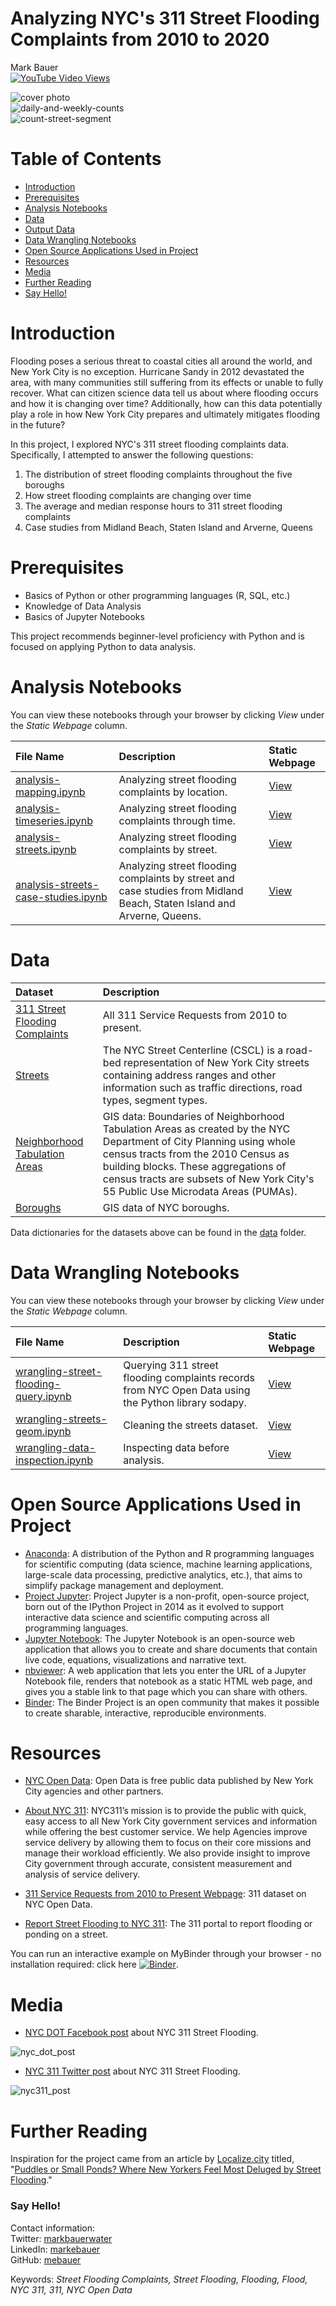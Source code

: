 # Analyzing NYC's 311 Street Flooding Complaints from 2010 to 2020  
Mark Bauer  
[![YouTube Video Views](https://img.shields.io/youtube/views/ejgrO5-RatE?label=Watch%20Presentation&style=social)](https://www.youtube.com/watch?v=ejgrO5-RatE)

![cover photo](figures/cover-photo.png)   
![daily-and-weekly-counts](figures/daily-and-weekly-counts.png)  
![count-street-segment](figures/count-street-segment.png) 

# Table of Contents

   * [Introduction](#Introduction)
   * [Prerequisites](#Prerequisites)
   * [Analysis Notebooks](#Analysis-Notebooks)
   * [Data](#Data) 
   * [Output Data](#Output-Data) 
   * [Data Wrangling Notebooks](#Data-Wrangling-Notebooks)
   * [Open Source Applications Used in Project](#Open-Source-Applications-Used-in-Project)
   * [Resources](#Resources)
   * [Media](#Media)
   * [Further Reading](#Further-Reading)
   * [Say Hello!](#Say-Hello)

# Introduction

Flooding poses a serious threat to coastal cities all around the world, and New York City is no exception. Hurricane Sandy in 2012 devastated the area, with many communities still suffering from its effects or unable to fully recover.  What can citizen science data tell us about where flooding occurs and how it is changing over time? Additionally, how can this data potentially play a role in how New York City prepares and ultimately mitigates flooding in the future?  

In this project, I explored NYC's 311 street flooding complaints data. Specifically, I attempted to answer the following questions:
1. The distribution of street flooding complaints throughout the five boroughs  
2. How street flooding complaints are changing over time  
3. The average and median response hours to 311 street flooding complaints  
3. Case studies from Midland Beach, Staten Island and Arverne, Queens

# Prerequisites

- Basics of Python or other  programming languages (R, SQL, etc.)
- Knowledge of Data Analysis
- Basics of Jupyter Notebooks

This project recommends beginner-level proficiency with Python and is focused on applying Python to data analysis.

# Analysis Notebooks

You can view these notebooks through your browser by clicking *View* under the *Static Webpage* column.  

| File Name | Description | Static Webpage |
| :-------- | :---------- | :------------- |
| [analysis-mapping.ipynb](https://github.com/mebauer/nyc-311-street-flooding/blob/main/analysis-mapping.ipynb) | Analyzing street flooding complaints by location. | [View](https://nbviewer.jupyter.org/github/mebauer/nyc-311-street-flooding/blob/main/analysis-mapping.ipynb) |
| [analysis-timeseries.ipynb](https://github.com/mebauer/nyc-311-street-flooding/blob/main/analysis-timeseries.ipynb) | Analyzing street flooding complaints through time. | [View](https://nbviewer.jupyter.org/github/mebauer/nyc-311-street-flooding/blob/main/analysis-timeseries.ipynb) |
| [analysis-streets.ipynb](https://github.com/mebauer/nyc-311-street-flooding/blob/main/analysis-streets.ipynb) | Analyzing street flooding complaints by street. | [View](https://nbviewer.org/github/mebauer/nyc-311-street-flooding/blob/main/analysis-streets.ipynb) |
| [analysis-streets-case-studies.ipynb](https://github.com/mebauer/nyc-311-street-flooding/blob/main/analysis-streets-case-studies.ipynb) | Analyzing street flooding complaints by street and case studies from Midland Beach, Staten Island and Arverne, Queens. | [View](https://nbviewer.jupyter.org/github/mebauer/nyc-311-street-flooding/blob/main/analysis-streets-case-studies.ipynb) |


# Data 

| Dataset | Description |
| :-------- | :---------- |
| [311 Street Flooding Complaints](https://data.cityofnewyork.us/Social-Services/311-Service-Requests-from-2010-to-Present/erm2-nwe9) | All 311 Service Requests from 2010 to present. |
| [Streets](https://data.cityofnewyork.us/City-Government/NYC-Street-Centerline-CSCL-/exjm-f27b) | The NYC Street Centerline (CSCL) is a road-bed representation of New York City streets containing address ranges and other information such as traffic directions, road types, segment types. |
| [Neighborhood Tabulation Areas](https://data.cityofnewyork.us/City-Government/Neighborhood-Tabulation-Areas-NTA-/cpf4-rkhq) | GIS data: Boundaries of Neighborhood Tabulation Areas as created by the NYC Department of City Planning using whole census tracts from the 2010 Census as building blocks. These aggregations of census tracts are subsets of New York City's 55 Public Use Microdata Areas (PUMAs). |
| [Boroughs]() | GIS data of NYC boroughs. |

Data dictionaries for the datasets above can be found in the [data](https://github.com/mebauer/nyc-311-street-flooding/tree/main/data) folder. 
 

# Data Wrangling Notebooks

You can view these notebooks through your browser by clicking *View* under the *Static Webpage* column. 

| File Name | Description | Static Webpage |
| :-------- | :---------- | :------------- |
| [wrangling-street-flooding-query.ipynb](https://github.com/mebauer/nyc-311-street-flooding/blob/main/data-wrangling/wrangling-street-flooding-query.ipynb) | Querying 311 street flooding complaints records from NYC Open Data using the Python library sodapy. | [View](https://nbviewer.jupyter.org/github/mebauer/nyc-311-street-flooding/blob/main/data-wrangling/wrangling-street-flooding-query.ipynb) |
| [wrangling-streets-geom.ipynb](https://github.com/mebauer/nyc-311-street-flooding/blob/main/data-wrangling/wrangling-streets-geom.ipynb) | Cleaning the streets dataset. | [View](https://nbviewer.jupyter.org/github/mebauer/nyc-311-street-flooding/blob/main/data-wrangling/wrangling-streets-geom.ipynb) |
| [wrangling-data-inspection.ipynb](https://github.com/mebauer/nyc-311-street-flooding/blob/main/data-wrangling/wrangling-data-inspection.ipynb) | Inspecting data before analysis. | [View](https://nbviewer.jupyter.org/github/mebauer/nyc-311-street-flooding/blob/main/data-wrangling/wrangling-data-inspection.ipynb) |

# Open Source Applications Used in Project

- [Anaconda](https://www.anaconda.com/): A distribution of the Python and R programming languages for scientific computing (data science, machine learning applications, large-scale data processing, predictive analytics, etc.), that aims to simplify package management and deployment.  
- [Project Jupyter](https://jupyter.org/index.html): Project Jupyter is a non-profit, open-source project, born out of the IPython Project in 2014 as it evolved to support interactive data science and scientific computing across all programming languages.  
- [Jupyter Notebook](https://jupyter.org/try): The Jupyter Notebook is an open-source web application that allows you to create and share documents that contain live code, equations, visualizations and narrative text.  
- [nbviewer](https://nbviewer.jupyter.org/): A web application that lets you enter the URL of a Jupyter Notebook file, renders that notebook as a static HTML web page, and gives you a stable link to that page which you can share with others.  
- [Binder](https://mybinder.org/): The Binder Project is an open community that makes it possible to create sharable, interactive, reproducible environments.

# Resources

- [NYC Open Data](https://opendata.cityofnewyork.us/): Open Data is free public data published by New York City agencies and other partners.  

- [About NYC 311](https://portal.311.nyc.gov/about-nyc-311/): NYC311’s mission is to provide the public with quick, easy access to all New York City government services and information while offering the best customer service. We help Agencies improve service delivery by allowing them to focus on their core missions and manage their workload efficiently. We also provide insight to improve City government through accurate, consistent measurement and analysis of service delivery.  

- [311 Service Requests from 2010 to Present Webpage](https://data.cityofnewyork.us/Social-Services/311-Service-Requests-from-2010-to-Present/erm2-nwe9): 311 dataset on NYC Open Data.  

- [Report Street Flooding to NYC 311](https://portal.311.nyc.gov/article/?kanumber=KA-02198): The 311 portal to report flooding or ponding on a street.

You can run an interactive example on MyBinder through your browser - no installation required: click here [![Binder](https://mybinder.org/badge_logo.svg)](https://mybinder.org/v2/gh/mebauer/nyc-311-street-flooding/HEAD?filepath=mybinder-example%2Fmybinder_example.ipynb).

# Media

- [NYC DOT Facebook post](https://www.facebook.com/NYCDOT/posts/if-you-see-ponding-or-flooding-on-any-nyc-street-or-highway-report-it-to-nyc-311/10156270397437887/) about NYC 311 Street Flooding.

![nyc_dot_post](images/nyc_dot_post.png) 

- [NYC 311 Twitter post](https://twitter.com/nyc311/status/1067131135749165056) about NYC 311 Street Flooding.

![nyc311_post](images/nyc311_post.png) 

# Further Reading

Inspiration for the project came from an article by [Localize.city](https://www.localize.city/) titled, "[Puddles or Small Ponds? Where New Yorkers Feel Most Deluged by Street Flooding](https://www.localize.city/blog/puddles-or-small-ponds-where-new-yorkers-feel-most-deluged-by-street-flooding/)."

### Say Hello!
Contact information:  
Twitter: [markbauerwater](https://twitter.com/markbauerwater)  
LinkedIn: [markebauer](https://www.linkedin.com/in/markebauer/)  
GitHub: [mebauer](https://github.com/mebauer)

Keywords: *Street Flooding Complaints, Street Flooding, Flooding, Flood, NYC 311, 311, NYC Open Data*